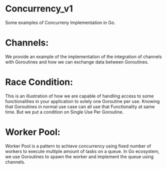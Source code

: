 # Concurrency_v1
Some examples of Concurreny Implementation in Go.

# Channels:
We provide an example of the implementation of the integration of channels with Goroutines and how we can exchange data between Goroutines.

# Race Condition:
This is an illustration of how we are capable of handling access to some functionalities in your application to solely one Goroutine per use. Knowing that Goroutines in normal use case can all use that Functionality at same time.
But we put a condition on Single Use Per Goroutine.

# Worker Pool:
Worker Pool is a pattern to achieve concurrency using fixed number of workers to execute multiple amount of tasks on a queue. In Go ecosystem, we use Goroutines to spawn the worker and implement the queue using channels.
